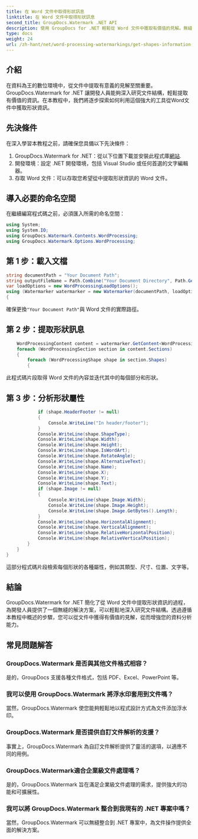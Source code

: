 ```yaml
---
title: 在 Word 文件中取得形狀訊息
linktitle: 在 Word 文件中取得形狀訊息
second_title: GroupDocs.Watermark .NET API
description: 使用 GroupDocs for .NET 輕鬆從 Word 文件中獲取有價值的見解。無縫提取形狀資訊以增強資料分析。
type: docs
weight: 24
url: /zh-hant/net/word-processing-watermarkings/get-shapes-information-word-docs/
---
```

## 介紹
在資料為王的數位環境中，從文件中提取有意義的見解至關重要。 GroupDocs.Watermark for .NET 讓開發人員能夠深入研究文件結構，輕鬆提取有價值的資訊。在本教程中，我們將逐步探索如何利用這個強大的工具從Word文件中獲取形狀資訊。
## 先決條件
在深入學習本教程之前，請確保您具備以下先決條件：
1.  GroupDocs.Watermark for .NET：從以下位置下載並安裝此程式庫[網站](https://releases.groupdocs.com/Watermark/net/).
2. 開發環境：設定 .NET 開發環境，包括 Visual Studio 或任何首選的文字編輯器。
3. 存取 Word 文件：可以存取您希望從中提取形狀資訊的 Word 文件。

## 導入必要的命名空間
在繼續編寫程式碼之前，必須匯入所需的命名空間：
```csharp
using System;
using System.IO;
using GroupDocs.Watermark.Contents.WordProcessing;
using GroupDocs.Watermark.Options.WordProcessing;
```
## 第 1 步：載入文檔
```csharp
string documentPath = "Your Document Path";
string outputFileName = Path.Combine("Your Document Directory", Path.GetFileName(documentPath));
var loadOptions = new WordProcessingLoadOptions();
using (Watermarker watermarker = new Watermarker(documentPath, loadOptions))
{
```
確保更換`"Your Document Path"`與 Word 文件的實際路徑。
## 第 2 步：提取形狀訊息
```csharp
	WordProcessingContent content = watermarker.GetContent<WordProcessingContent>();
	foreach (WordProcessingSection section in content.Sections)
	{
		foreach (WordProcessingShape shape in section.Shapes)
		{
```
此程式碼片段取得 Word 文件的內容並迭代其中的每個部分和形狀。
## 第 3 步：分析形狀屬性
```csharp
			if (shape.HeaderFooter != null)
			{
				Console.WriteLine("In header/footer");
			}
			Console.WriteLine(shape.ShapeType);
			Console.WriteLine(shape.Width);
			Console.WriteLine(shape.Height);
			Console.WriteLine(shape.IsWordArt);
			Console.WriteLine(shape.RotateAngle);
			Console.WriteLine(shape.AlternativeText);
			Console.WriteLine(shape.Name);
			Console.WriteLine(shape.X);
			Console.WriteLine(shape.Y);
			Console.WriteLine(shape.Text);
			if (shape.Image != null)
			{
				Console.WriteLine(shape.Image.Width);
				Console.WriteLine(shape.Image.Height);
				Console.WriteLine(shape.Image.GetBytes().Length);
			}
			Console.WriteLine(shape.HorizontalAlignment);
			Console.WriteLine(shape.VerticalAlignment);
			Console.WriteLine(shape.RelativeHorizontalPosition);
			Console.WriteLine(shape.RelativeVerticalPosition);
		}
	}
}
```
這部分程式碼片段檢索每個形狀的各種屬性，例如其類型、尺寸、位置、文字等。

## 結論
GroupDocs.Watermark for .NET 簡化了從 Word 文件中提取形狀資訊的過程，為開發人員提供了一個無縫的解決方案，可以輕鬆地深入研究文件結構。透過遵循本教程中概述的步驟，您可以從文件中獲得有價值的見解，從而增強您的資料分析能力。
## 常見問題解答
### GroupDocs.Watermark 是否與其他文件格式相容？
是的，GroupDocs 支援各種文件格式，包括 PDF、Excel、PowerPoint 等。
### 我可以使用 GroupDocs.Watermark 將浮水印套用到文件嗎？
當然，GroupDocs.Watermark 使您能夠輕鬆地以程式設計方式為文件添加浮水印。
### GroupDocs.Watermark 是否提供自訂文件解析的支援？
事實上，GroupDocs.Watermark 為自訂文件解析提供了靈活的選項，以適應不同的用例。
### GroupDocs.Watermark適合企業級文件處理嗎？
是的，GroupDocs.Watermark 旨在滿足企業級文件處理的需求，提供強大的功能和可擴展性。
### 我可以將 GroupDocs.Watermark 整合到我現有的 .NET 專案中嗎？
當然，GroupDocs.Watermark 可以無縫整合到 .NET 專案中，為文件操作提供全面的解決方案。